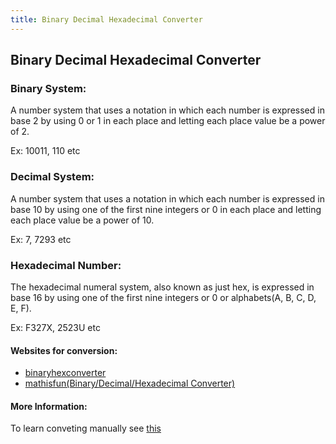 ```yaml
---
title: Binary Decimal Hexadecimal Converter
---
```

## Binary Decimal Hexadecimal Converter

### Binary System:
A number system that uses a notation in which each number is expressed in base 2 by using 0 or 1 in each place and letting each place value be a power of 2.

Ex: 10011, 110 etc

### Decimal System:
A number system that uses a notation in which each number is expressed in base 10 by using one of the first nine integers or 0 in each place and letting each place value be a power of 10.

Ex: 7, 7293 etc

### Hexadecimal Number:
The hexadecimal numeral system, also known as just hex, is expressed in base 16 by using one of the first nine integers or 0 or alphabets(A, B, C, D, E, F).

Ex: F327X, 2523U etc

#### Websites for conversion:
* <a href='http://www.binaryhexconverter.com/' target='_blank' rel='nofollow'> binaryhexconverter </a>
* <a href='https://www.mathsisfun.com/binary-decimal-hexadecimal-converter.html' target='_blank' rel='nofollow'> mathisfun(Binary/Decimal/Hexadecimal Converter) </a>
#### More Information:
<!-- Please add any articles you think might be helpful to read before writing the article -->
To learn conveting manually see <a href='http://ncalculators.com/number-conversion/binary-to-decimal-hexa-octal-converter.htm'> this </a>


